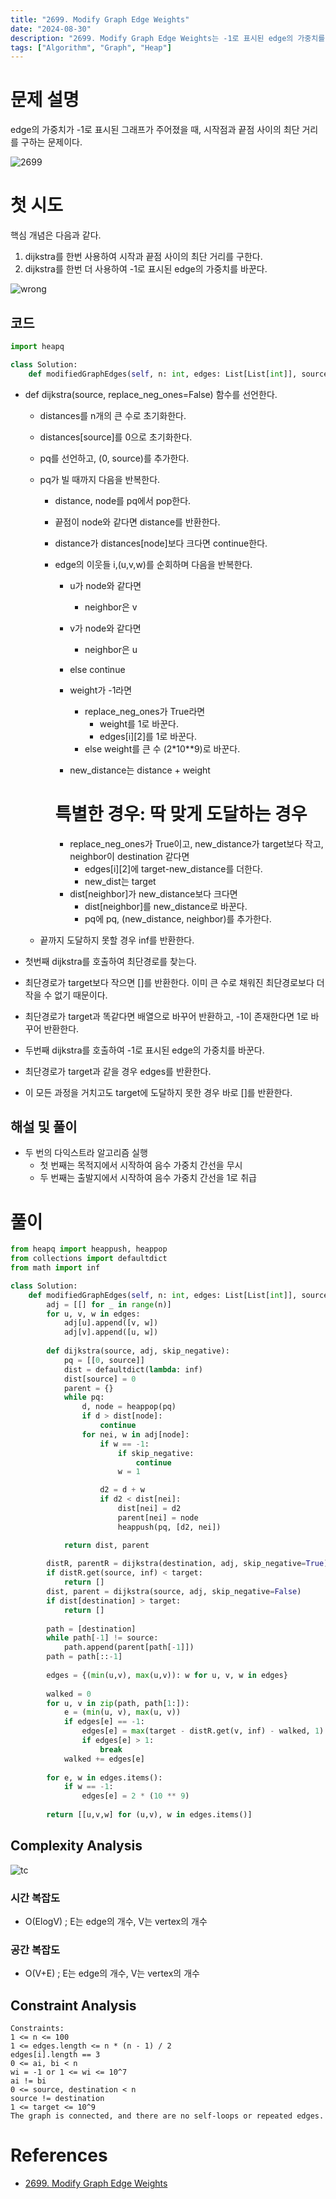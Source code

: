 ```yaml
---
title: "2699. Modify Graph Edge Weights"
date: "2024-08-30"
description: "2699. Modify Graph Edge Weights는 -1로 표시된 edge의 가중치를 바꾸어 최단 거리를 구하는 문제다."
tags: ["Algorithm", "Graph", "Heap"]
---
```


# 문제 설명
edge의 가중치가 -1로 표시된 그래프가 주어졌을 때, 시작점과 끝점 사이의 최단 거리를 구하는 문제이다.

![2699](../../../images/LEET/2699/2699.png)

# 첫 시도
핵심 개념은 다음과 같다.
1. dijkstra를 한번 사용하여 시작과 끝점 사이의 최단 거리를 구한다.
2. dijkstra를 한번 더 사용하여 -1로 표시된 edge의 가중치를 바꾼다.

![wrong](../../../images/LEET/2699/wrong.png)

## 코드
```python
import heapq

class Solution:
    def modifiedGraphEdges(self, n: int, edges: List[List[int]], source: int, destination: int, target: int) -> List[List[int]]:
```
- def dijkstra(source, replace_neg_ones=False) 함수를 선언한다.
    - distances를 n개의 큰 수로 초기화한다.
    - distances[source]를 0으로 초기화한다.
    - pq를 선언하고, (0, source)를 추가한다.

    - pq가 빌 때까지 다음을 반복한다.
        - distance, node를 pq에서 pop한다.
        - 끝점이 node와 같다면 distance를 반환한다.
        - distance가 distances[node]보다 크다면 continue한다.
        - edge의 이웃들 i,(u,v,w)를 순회하며 다음을 반복한다.
            - u가 node와 같다면
                - neighbor은 v
            - v가 node와 같다면
                - neighbor은 u
            - else continue
            - weight가 -1라면
                - replace_neg_ones가 True라면
                    - weight를 1로 바꾼다.
                    - edges[i][2]를 1로 바꾼다.
                - else weight를 큰 수 (2*10**9)로 바꾼다.
            
            - new_distance는 distance + weight

            # 특별한 경우: 딱 맞게 도달하는 경우
            - replace_neg_ones가 True이고, new_distance가 target보다 작고, neighbor이 destination 같다면
                - edges[i][2]에 target-new_distance를 더한다.
                - new_dist는 target
            - dist[neighbor]가 new_distance보다 크다면
                - dist[neighbor]를 new_distance로 바꾼다.
                - pq에 pq, (new_distance, neighbor)를 추가한다.
    
    - 끝까지 도달하지 못할 경우 inf를 반환한다.

- 첫번째 dijkstra를 호출하여 최단경로를 찾는다.
- 최단경로가 target보다 작으면 []를 반환한다. 이미 큰 수로 채워진 최단경로보다 더 작을 수 없기 때문이다.
- 최단경로가 target과 똑같다면 배열으로 바꾸어 반환하고, -1이 존재한다면 1로 바꾸어 반환한다.

- 두번째 dijkstra를 호출하여 -1로 표시된 edge의 가중치를 바꾼다.
- 최단경로가 target과 같을 경우 edges를 반환한다.
- 이 모든 과정을 거치고도 target에 도달하지 못한 경우 바로 []를 반환한다.

## 해설 및 풀이
- 두 번의 다익스트라 알고리즘 실행
    - 첫 번째는 목적지에서 시작하여 음수 가중치 간선을 무시
    - 두 번째는 출발지에서 시작하여 음수 가중치 간선을 1로 취급

# 풀이

```python
from heapq import heappush, heappop
from collections import defaultdict
from math import inf

class Solution:
    def modifiedGraphEdges(self, n: int, edges: List[List[int]], source: int, destination: int, target: int) -> List[List[int]]:
        adj = [[] for _ in range(n)]
        for u, v, w in edges:
            adj[u].append([v, w])
            adj[v].append([u, w])
        
        def dijkstra(source, adj, skip_negative):
            pq = [[0, source]]
            dist = defaultdict(lambda: inf)
            dist[source] = 0
            parent = {}
            while pq:
                d, node = heappop(pq)
                if d > dist[node]:
                    continue
                for nei, w in adj[node]:
                    if w == -1:
                        if skip_negative:
                            continue
                        w = 1

                    d2 = d + w
                    if d2 < dist[nei]:
                        dist[nei] = d2
                        parent[nei] = node
                        heappush(pq, [d2, nei])

            return dist, parent
        
        distR, parentR = dijkstra(destination, adj, skip_negative=True)
        if distR.get(source, inf) < target:
            return []
        dist, parent = dijkstra(source, adj, skip_negative=False)
        if dist[destination] > target:
            return []
        
        path = [destination]
        while path[-1] != source:
            path.append(parent[path[-1]])
        path = path[::-1]
        
        edges = {(min(u,v), max(u,v)): w for u, v, w in edges}
        
        walked = 0
        for u, v in zip(path, path[1:]):
            e = (min(u, v), max(u, v))
            if edges[e] == -1:
                edges[e] = max(target - distR.get(v, inf) - walked, 1)
                if edges[e] > 1:
                    break
            walked += edges[e]
        
        for e, w in edges.items():
            if w == -1:
                edges[e] = 2 * (10 ** 9)
        
        return [[u,v,w] for (u,v), w in edges.items()]
```

## Complexity Analysis
![tc](../../../images/LEET/2699/tc.png)

### 시간 복잡도
- O(ElogV) ; E는 edge의 개수, V는 vertex의 개수

### 공간 복잡도
- O(V+E) ; E는 edge의 개수, V는 vertex의 개수

## Constraint Analysis
```
Constraints:
1 <= n <= 100
1 <= edges.length <= n * (n - 1) / 2
edges[i].length == 3
0 <= ai, bi < n
wi = -1 or 1 <= wi <= 10^7
ai != bi
0 <= source, destination < n
source != destination
1 <= target <= 10^9
The graph is connected, and there are no self-loops or repeated edges.
```

# References
- [2699. Modify Graph Edge Weights](https://leetcode.com/problems/modify-graph-edge-weights/)